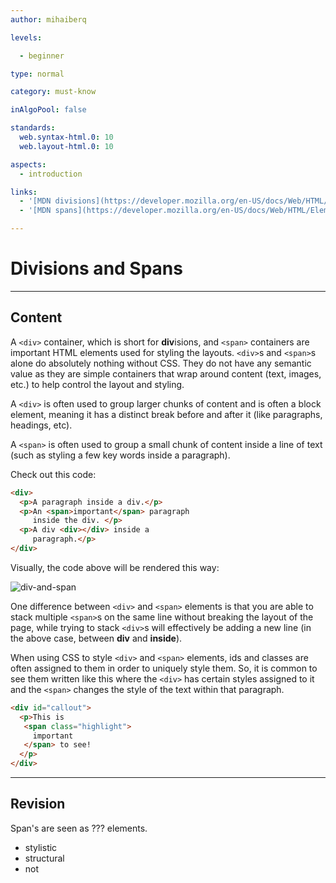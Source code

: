 ```yaml
---
author: mihaiberq

levels:

  - beginner

type: normal

category: must-know

inAlgoPool: false

standards:
  web.syntax-html.0: 10
  web.layout-html.0: 10

aspects:
  - introduction

links:
  - '[MDN divisions](https://developer.mozilla.org/en-US/docs/Web/HTML/Element/div){documentation}'
  - '[MDN spans](https://developer.mozilla.org/en-US/docs/Web/HTML/Element/span){documentation}'

---
```


# Divisions and Spans

---
## Content

A `<div>` container, which is short for **div**isions, and `<span>` containers are important HTML elements used for styling the layouts. `<div>`s and `<span>`s alone do absolutely nothing without CSS. They do not have any semantic value as they are simple containers that wrap around content (text, images, etc.) to help control the layout and styling.

A `<div>` is often used to group larger chunks of content and is often a block element, meaning it has a distinct break before and after it (like paragraphs, headings, etc). 

A `<span>` is often used to group a small chunk of content inside a line of text (such as styling a few key words inside a paragraph).

Check out this code:
```html
<div>
  <p>A paragraph inside a div.</p>
  <p>An <span>important</span> paragraph
     inside the div. </p>
  <p>A div <div></div> inside a
     paragraph.</p>
</div>
```

Visually, the code above will be rendered this way:

![div-and-span](https://img.enkipro.com/45c58a5b2098853b8688096d1e5254a6.png)

One difference between `<div>` and `<span>` elements is that you are able to stack multiple `<span>`s on the same line without breaking the layout of the page, while trying to stack `<div>`s will effectively be adding a new line (in the above case, between **div** and **inside**).

When using CSS to style `<div>` and `<span>` elements, ids and classes are often assigned to them in order to uniquely style them. So, it is common to see them written like this where the `<div>` has certain styles assigned to it and the `<span>` changes the style of the text within that paragraph.   
 
```html
<div id="callout">
  <p>This is 
   <span class="highlight">
     important
   </span> to see!
  </p>
</div>
```

---
## Revision

Span's are seen as ??? elements.

* stylistic
* structural
* not
 
